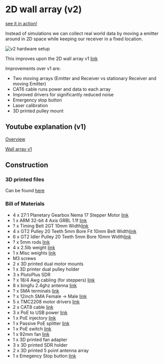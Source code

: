 # 2D wall array (v2)

[see it in action!](https://youtube.com/shorts/b038KuCyPF4)

Instead of simulations we can collect real world data by moving a emitter around in 2D space while keeping our receiver in a fixed location.

![v2 hardware setup](v2_hardware_setup.jpeg)

This improves upon the 2D wall array v1 [link](/data_collection_experiments/2d_wall_array_v1/)

Improvements over v1 are:

* Two moving arrays (Emitter and Receiver vs stationary Receiver and moving Emitter)
* CAT6 cable runs power and data to each array
* Improved drivers for significantly reduced noise
* Emergency stop button
* Laser calibration
* 3D printed pulley mount

## Youtube explanation (v1)

[Overview](https://www.youtube.com/watch?v=vj99KvB2AcA)

[Wall array v1](https://youtu.be/ljlRKGjBUoE)

## Construction 

### 3D printed files

Can be found [here](3D_printed_parts)

### Bill of Materials

* 4 x 27:1 Planetary Gearbox Nema 17 Stepper Motor  [link](https://www.amazon.com/gp/product/B00WAUKZWG)
* 1 x ARM 32-bit 4 Axis GRBL 1.1f [link](https://www.amazon.com/gp/product/B09SZDTBHS)
* ? x Timing Belt 2GT 10mm Width[link](https://www.amazon.com/gp/product/B07PGHTSLT)
* 4 x GT2 Pulley 20 Teeth 5mm Bore Fit 10mm Belt Width[link](https://www.amazon.com/gp/product/B09X18H75P)
* 6 x GT2 Idler Pulley 20 Teeth 5mm Bore 10mm Width[link](https://www.amazon.com/gp/product/B07BPKX47Y)
* ? x 5mm rods [link](https://www.amazon.com/gp/product/B08M3MNB7B)
* 4 x 2.5lb weight [link](https://www.amazon.com/gp/product/B09NLFHMMH)
* 1 x Misc weights [link](https://www.amazon.com/gp/product/B0746NR6M5)
* M3 screws
* 2 x 3D printed dual motor mounts
* 1 x 3D printer dual pulley holder
* 3 x PlutoPlus SDR
* ? x 18/4 Awg cabling (for steppers) [link](https://www.amazon.com/gp/product/B01GZ50P7Q)
* 8 x bingfu 2.4ghz antenna [link](https://www.amazon.com/gp/product/B09J8N8TXW/)
* ? x SMA terminals [link](https://www.amazon.com/gp/product/B07G2PBZBL)
* ? x 12inch SMA Female -> Male [link](https://www.amazon.com/gp/product/B07MJQWH8S)
* 5 x TMC2208 motor drivers [link](https://www.amazon.com/gp/product/B082LSQWZF)
* 2 x CAT8 cable [link](https://www.amazon.com/gp/product/B07BH48VW4)
* 3 x PoE to USB power [link](https://www.amazon.com/gp/product/B01MDLUSE7)
* 1 x PoE injectory [link](https://www.amazon.com/gp/product/B09SXSN3XT)
* 1 x Passive PoE splitter [link](https://www.amazon.com/gp/product/B07F2RHLS1)
* 1 x PoE switch [link](https://www.amazon.com/gp/product/B0BX5L9G2W)
* 1 x 92mm fan [link](https://www.amazon.com/gp/product/B07LFZKCC6)
* 1 x 3D printed fan adapter
* 3 x 3D printed SDR holder
* 2 x 3D printed 5 point antenna array
* 1 x Emegency Stop button [link](https://www.amazon.com/gp/product/B07G76MMMZ)


